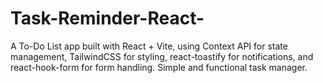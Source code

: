 # Task-Reminder-React-
A To-Do List app built with React + Vite, using Context API for state management, TailwindCSS for styling, react-toastify for notifications, and react-hook-form for form handling. Simple and functional task manager.
